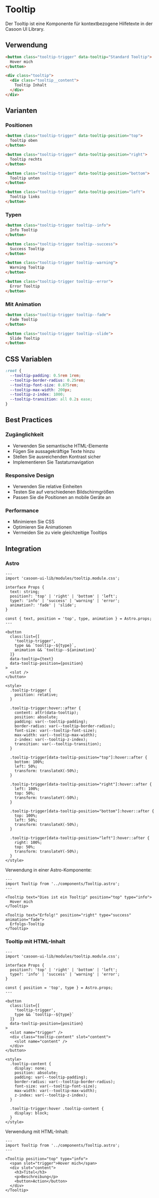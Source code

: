 # Tooltip

Der Tooltip ist eine Komponente für kontextbezogene Hilfetexte in der Casoon UI Library.

## Verwendung

```html
<button class="tooltip-trigger" data-tooltip="Standard Tooltip">
  Hover mich
</button>

<div class="tooltip">
  <div class="tooltip__content">
    Tooltip Inhalt
  </div>
</div>
```

## Varianten

### Positionen

```html
<button class="tooltip-trigger" data-tooltip-position="top">
  Tooltip oben
</button>

<button class="tooltip-trigger" data-tooltip-position="right">
  Tooltip rechts
</button>

<button class="tooltip-trigger" data-tooltip-position="bottom">
  Tooltip unten
</button>

<button class="tooltip-trigger" data-tooltip-position="left">
  Tooltip links
</button>
```

### Typen

```html
<button class="tooltip-trigger tooltip--info">
  Info Tooltip
</button>

<button class="tooltip-trigger tooltip--success">
  Success Tooltip
</button>

<button class="tooltip-trigger tooltip--warning">
  Warning Tooltip
</button>

<button class="tooltip-trigger tooltip--error">
  Error Tooltip
</button>
```

### Mit Animation

```html
<button class="tooltip-trigger tooltip--fade">
  Fade Tooltip
</button>

<button class="tooltip-trigger tooltip--slide">
  Slide Tooltip
</button>
```

## CSS Variablen

```css
:root {
  --tooltip-padding: 0.5rem 1rem;
  --tooltip-border-radius: 0.25rem;
  --tooltip-font-size: 0.875rem;
  --tooltip-max-width: 200px;
  --tooltip-z-index: 1000;
  --tooltip-transition: all 0.2s ease;
}
```

## Best Practices

### Zugänglichkeit

- Verwenden Sie semantische HTML-Elemente
- Fügen Sie aussagekräftige Texte hinzu
- Stellen Sie ausreichenden Kontrast sicher
- Implementieren Sie Tastaturnavigation

### Responsive Design

- Verwenden Sie relative Einheiten
- Testen Sie auf verschiedenen Bildschirmgrößen
- Passen Sie die Positionen an mobile Geräte an

### Performance

- Minimieren Sie CSS
- Optimieren Sie Animationen
- Vermeiden Sie zu viele gleichzeitige Tooltips

## Integration

### Astro

```astro
---
import 'casoon-ui-lib/modules/tooltip.module.css';

interface Props {
  text: string;
  position?: 'top' | 'right' | 'bottom' | 'left';
  type?: 'info' | 'success' | 'warning' | 'error';
  animation?: 'fade' | 'slide';
}

const { text, position = 'top', type, animation } = Astro.props;
---

<button
  class:list={[
    'tooltip-trigger',
    type && `tooltip--${type}`,
    animation && `tooltip--${animation}`
  ]}
  data-tooltip={text}
  data-tooltip-position={position}
>
  <slot />
</button>

<style>
  .tooltip-trigger {
    position: relative;
  }
  
  .tooltip-trigger:hover::after {
    content: attr(data-tooltip);
    position: absolute;
    padding: var(--tooltip-padding);
    border-radius: var(--tooltip-border-radius);
    font-size: var(--tooltip-font-size);
    max-width: var(--tooltip-max-width);
    z-index: var(--tooltip-z-index);
    transition: var(--tooltip-transition);
  }
  
  .tooltip-trigger[data-tooltip-position="top"]:hover::after {
    bottom: 100%;
    left: 50%;
    transform: translateX(-50%);
  }
  
  .tooltip-trigger[data-tooltip-position="right"]:hover::after {
    left: 100%;
    top: 50%;
    transform: translateY(-50%);
  }
  
  .tooltip-trigger[data-tooltip-position="bottom"]:hover::after {
    top: 100%;
    left: 50%;
    transform: translateX(-50%);
  }
  
  .tooltip-trigger[data-tooltip-position="left"]:hover::after {
    right: 100%;
    top: 50%;
    transform: translateY(-50%);
  }
</style>
```

Verwendung in einer Astro-Komponente:

```astro
---
import Tooltip from '../components/Tooltip.astro';
---

<Tooltip text="Dies ist ein Tooltip" position="top" type="info">
  Hover mich
</Tooltip>

<Tooltip text="Erfolg!" position="right" type="success" animation="fade">
  Erfolgs-Tooltip
</Tooltip>
```

### Tooltip mit HTML-Inhalt

```astro
---
import 'casoon-ui-lib/modules/tooltip.module.css';

interface Props {
  position?: 'top' | 'right' | 'bottom' | 'left';
  type?: 'info' | 'success' | 'warning' | 'error';
}

const { position = 'top', type } = Astro.props;
---

<button
  class:list={[
    'tooltip-trigger',
    type && `tooltip--${type}`
  ]}
  data-tooltip-position={position}
>
  <slot name="trigger" />
  <div class="tooltip-content" slot="content">
    <slot name="content" />
  </div>
</button>

<style>
  .tooltip-content {
    display: none;
    position: absolute;
    padding: var(--tooltip-padding);
    border-radius: var(--tooltip-border-radius);
    font-size: var(--tooltip-font-size);
    max-width: var(--tooltip-max-width);
    z-index: var(--tooltip-z-index);
  }
  
  .tooltip-trigger:hover .tooltip-content {
    display: block;
  }
</style>
```

Verwendung mit HTML-Inhalt:

```astro
---
import Tooltip from '../components/Tooltip.astro';
---

<Tooltip position="top" type="info">
  <span slot="trigger">Hover mich</span>
  <div slot="content">
    <h3>Titel</h3>
    <p>Beschreibung</p>
    <button>Action</button>
  </div>
</Tooltip>
``` 